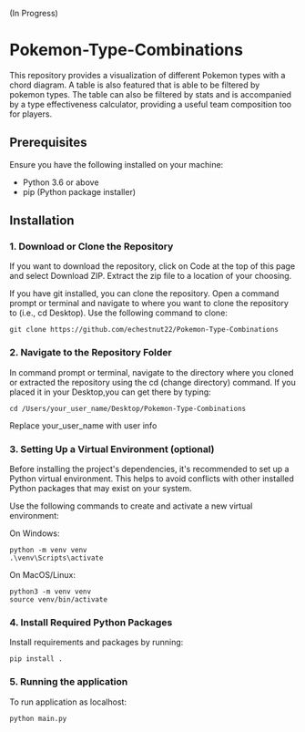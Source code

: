 (In Progress)

# Pokemon-Type-Combinations

This repository provides a visualization of different Pokemon types with a chord diagram. A table is also featured that is able to be filtered by pokemon types. The table can also be filtered by stats and is accompanied by a type effectiveness calculator, providing a useful team composition too for players.

## Prerequisites
Ensure you have the following installed on your machine:
- Python 3.6 or above
- pip (Python package installer)


## Installation
### 1. Download or Clone the Repository

If you want to download the repository, click on Code at the top of this page and select Download ZIP. Extract the zip file to a location of your choosing.

If you have git installed, you can clone the repository. Open a command prompt or terminal and navigate to where you want to clone the repository to (i.e., cd Desktop). Use the following command to clone:
```
git clone https://github.com/echestnut22/Pokemon-Type-Combinations
```



### 2. Navigate to the Repository Folder


In command prompt or terminal, navigate to the directory where you cloned or extracted the repository using the cd (change directory) command. 
If you placed it in your Desktop,you can get there by typing:
```
cd /Users/your_user_name/Desktop/Pokemon-Type-Combinations
```
Replace your_user_name with user info


### 3. Setting Up a Virtual Environment (optional)

Before installing the project's dependencies, it's recommended to set up a Python virtual environment. This helps to avoid conflicts with other       installed Python packages that may exist on your system.

Use the following commands to create and activate a new virtual environment:

On Windows:

```
python -m venv venv
.\venv\Scripts\activate
```
On MacOS/Linux:

```
python3 -m venv venv
source venv/bin/activate
```

### 4. Install Required Python Packages
Install requirements and packages by running:
```
pip install .
```

### 5. Running the application 
To run application as localhost:
```
python main.py
```


